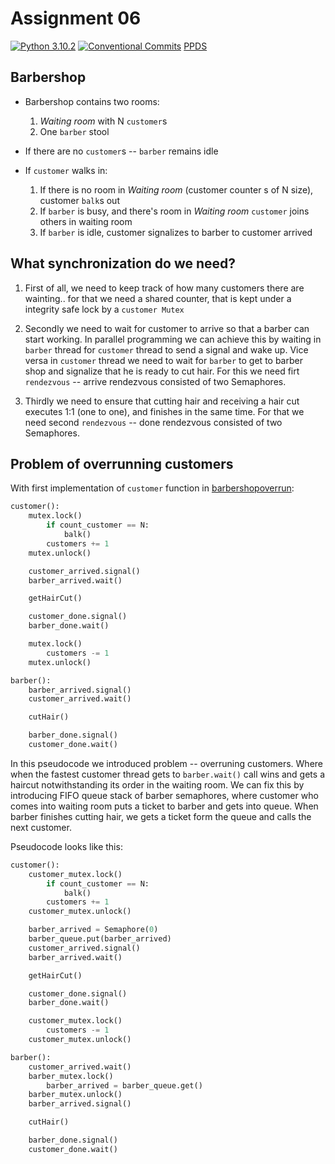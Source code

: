 # Assignment 06

[![Python 3.10.2](https://img.shields.io/badge/python-3.10.2-blue.svg)](https://www.python.org/downloads/release/python-3102/)
[![Conventional Commits](https://img.shields.io/badge/Conventional%20Commits-1.0.0-blue.svg)](https://conventionalcommits.org)
[PPDS](https://uim.fei.stuba.sk/predmet/i-ppds/)

## Barbershop

- Barbershop contains two rooms:

  1. _Waiting room_ with N `customer`s
  2. One `barber` stool

- If there are no `customer`s -- `barber` remains idle

- If `customer` walks in:

  1. If there is no room in _Waiting room_ (customer counter s of N size), customer `balk`s out
  2. If `barber` is busy, and there's room in _Waiting room_ `customer` joins others in waiting room
  3. If `barber` is idle, customer signalizes to barber to customer arrived

## What synchronization do we need?

1. First of all, we need to keep track of how many customers there are wainting.. for that we need a shared counter, that is kept under a integrity safe lock by a `customer Mutex`

2. Secondly we need to wait for customer to arrive so that a barber can start working. In parallel programming we can achieve this by waiting in `barber` thread for `customer` thread to send a signal and wake up. Vice versa in `customer` thread we need to wait for `barber` to get to barber shop and signalize that he is ready to cut hair. For this we need firt `rendezvous` -- arrive rendezvous consisted of two Semaphores.

3. Thirdly we need to ensure that cutting hair and receiving a hair cut executes 1:1 (one to one), and finishes in the same time. For that we need second `rendezvous` -- done rendezvous consisted of two Semaphores.

## Problem of overrunning customers

With first implementation of `customer` function in [barbershopoverrun](barbershopoverrun.py):

```python
customer():
    mutex.lock()
        if count_customer == N:
            balk()
        customers += 1
    mutex.unlock()

    customer_arrived.signal()
    barber_arrived.wait()

    getHairCut()

    customer_done.signal()
    barber_done.wait()

    mutex.lock()
        customers -= 1
    mutex.unlock()
```

```python
barber():
    barber_arrived.signal()
    customer_arrived.wait()

    cutHair()

    barber_done.signal()
    customer_done.wait()
```

In this pseudocode we introduced problem -- overruning customers. Where when the fastest customer thread gets to `barber.wait()` call wins and gets a haircut notwithstanding its order in the waiting room. We can fix this by introducing FIFO queue stack of barber semaphores, where customer who comes into waiting room puts a ticket to barber and gets into queue. When barber finishes cutting hair, we gets a ticket form the queue and calls the next customer.

Pseudocode looks like this:

```python
customer():
    customer_mutex.lock()
        if count_customer == N:
            balk()
        customers += 1
    customer_mutex.unlock()

    barber_arrived = Semaphore(0)
    barber_queue.put(barber_arrived)
    customer_arrived.signal()
    barber_arrived.wait()

    getHairCut()

    customer_done.signal()
    barber_done.wait()

    customer_mutex.lock()
        customers -= 1
    customer_mutex.unlock()
```

```python
barber():
    customer_arrived.wait()
    barber_mutex.lock()
        barber_arrived = barber_queue.get()
    barber_mutex.unlock()
    barber_arrived.signal()

    cutHair()

    barber_done.signal()
    customer_done.wait()
```
